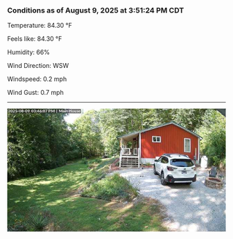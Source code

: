 ### Conditions as of August 9, 2025 at 3:51:24 PM CDT 

Temperature: 84.30 &deg;F

Feels like: 84.30 &deg;F

Humidity: 66%

Wind Direction: WSW

Windspeed: 0.2 mph

Wind Gust: 0.7 mph

---

<img src="./images/latest.jpeg"/>

